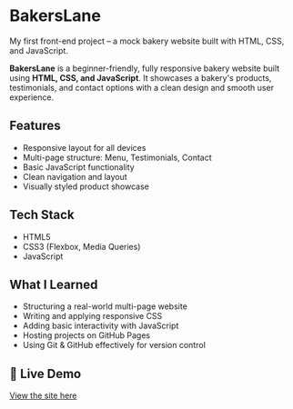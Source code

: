 # BakersLane
My first front-end project – a mock bakery website built with HTML, CSS, and JavaScript.

**BakersLane** is a beginner-friendly, fully responsive bakery website built using **HTML, CSS, and JavaScript**. It showcases a bakery's products, testimonials, and contact options with a clean design and smooth user experience.

##  Features
- Responsive layout for all devices
- Multi-page structure: Menu, Testimonials, Contact
- Basic JavaScript functionality
- Clean navigation and layout
- Visually styled product showcase

##  Tech Stack
- HTML5
- CSS3 (Flexbox, Media Queries)
- JavaScript

##  What I Learned
- Structuring a real-world multi-page website
- Writing and applying responsive CSS
- Adding basic interactivity with JavaScript
- Hosting projects on GitHub Pages
- Using Git & GitHub effectively for version control

## 🔗 Live Demo
[ View the site here](https://mansirathava24.github.io/BakersLane/)


